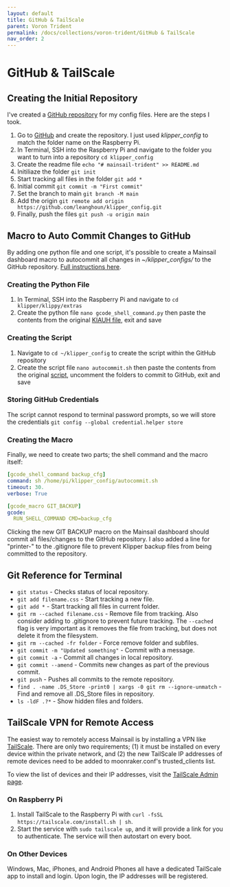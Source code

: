 ```yaml
---
layout: default
title: GitHub & TailScale
parent: Voron Trident
permalink: /docs/collections/voron-trident/GitHub & TailScale
nav_order: 2
---
```


# GitHub & TailScale

## Creating the Initial Repository
I've created a [GitHub repository](https://github.com/leanghoun/klipper_config) for my config files. Here are the steps I took.
1. Go to [GitHub](https://github.com) and create the repository. I just used *klipper_config* to match the folder name on the Raspberry Pi.
1. In Terminal, SSH into the Raspberry Pi and navigate to the folder you want to turn into a repository `cd klipper_config`
1. Create the readme file `echo "# mainsail-trident" >> README.md`
1. Initiliaze the folder `git init`
1. Start tracking all files in the folder `git add *`
1. Initial commit `git commit -m "First commit"`
1. Set the branch to main `git branch -M main`
1. Add the origin `git remote add origin https://github.com/leanghoun/klipper_config.git`
1. Finally, push the files `git push -u origin main`

## Macro to Auto Commit Changes to GitHub
By adding one python file and one script, it's possible to create a Mainsail dashboard macro to autocommit all changes in *~/klipper_configs/* to the GitHub repository. [Full instructions here](https://github.com/th33xitus/kiauh/wiki/How-to-autocommit-config-changes-to-github%3F).

### Creating the Python File
1. In Terminal, SSH into the Raspberry Pi and navigate to `cd klipper/klippy/extras`
1. Create the python file `nano gcode_shell_command.py` then paste the contents from the original [KIAUH file](https://github.com/th33xitus/kiauh/blob/master/resources/gcode_shell_command.py), exit and save

### Creating the Script
1. Navigate to `cd ~/klipper_config` to create the script within the GitHub repository
1. Create the script file `nano autocommit.sh` then paste the contents from the original [script](https://github.com/th33xitus/kiauh/blob/master/resources/autocommit.sh), uncomment the folders to commit to GitHub, exit and save

### Storing GitHub Credentials
The script cannot respond to terminal password prompts, so we will store the credentials `git config --global credential.helper store`

### Creating the Macro
Finally, we need to create two parts; the shell command and the macro itself:

```yaml
[gcode_shell_command backup_cfg]
command: sh /home/pi/klipper_config/autocommit.sh
timeout: 30.
verbose: True

[gcode_macro GIT_BACKUP]
gcode:
  RUN_SHELL_COMMAND CMD=backup_cfg
```

Clicking the new GIT BACKUP macro on the Mainsail dashboard should commit all files/changes to the GitHub repository. I also added a line for "printer-" to the .gitignore file to prevent Klipper backup files from being committed to the repository.

## Git Reference for Terminal
- `git status` - Checks status of local repository.
- `git add filename.css` - Start tracking a new file.
- `git add *` - Start tracking all files in current folder.
- `git rm --cached filename.css` - Remove file from tracking. Also consider adding to .gitignore to prevent future tracking. The `--cached` flag is very important as it removes the file from tracking, but does not delete it from the filesystem.
- `git rm --cached -fr folder` - Force remove folder and subfiles.
- `git commit -m "Updated something"` - Commit with a message.
- `git commit -a` - Commit all changes in local repository.
- `git commit --amend` - Commits new changes as part of the previous commit.
- `git push` - Pushes all commits to the remote repository.
- `find . -name .DS_Store -print0 | xargs -0 git rm --ignore-unmatch` - Find and remove all .DS_Store files in repository.
- `ls -ldF .?*` - Show hidden files and folders.

## TailScale VPN for Remote Access

The easiest way to remotely access Mainsail is by installing a VPN like [TailScale](https://tailscale.com). There are only two requirements; (1) it must be installed on every device within the private network, and (2) the new TailScale IP addresses of remote devices need to be added to moonraker.conf's trusted_clients list.

To view the list of devices and their IP addresses, visit the [TailScale Admin page](https://login.tailscale.com/admin/machines).

### On Raspberry Pi
1. Install TailScale to the Raspberry Pi with `curl -fsSL https://tailscale.com/install.sh | sh`.
1. Start the service with `sudo tailscale up`, and it will provide a link for you to authenticate. The service will then autostart on every boot.

### On Other Devices
Windows, Mac, iPhones, and Android Phones all have a dedicated TailScale app to install and login. Upon login, the IP addresses will be registered.

